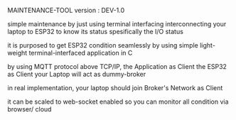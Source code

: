 MAINTENANCE-TOOL
version : DEV-1.0

simple maintenance by just using terminal interfacing
interconnecting your laptop to ESP32 to know its status
spesifically the I/O status

it is purposed to get ESP32 condition seamlessly by using
simple light-weight terminal-interfaced application in C

by using MQTT protocol above TCP/IP,
the Application as Client
the ESP32 as Client
your Laptop will act as dummy-broker

in real implementation, your laptop should join
Broker's Network as Client

it can be scaled to web-socket enabled
so you can monitor all condition via browser/ cloud
